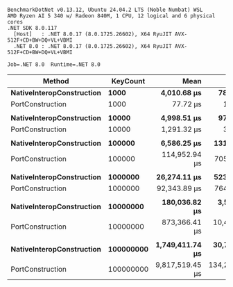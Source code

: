 ```

BenchmarkDotNet v0.13.12, Ubuntu 24.04.2 LTS (Noble Numbat) WSL
AMD Ryzen AI 5 340 w/ Radeon 840M, 1 CPU, 12 logical and 6 physical cores
.NET SDK 8.0.117
  [Host]   : .NET 8.0.17 (8.0.1725.26602), X64 RyuJIT AVX-512F+CD+BW+DQ+VL+VBMI
  .NET 8.0 : .NET 8.0.17 (8.0.1725.26602), X64 RyuJIT AVX-512F+CD+BW+DQ+VL+VBMI

Job=.NET 8.0  Runtime=.NET 8.0  

```
| Method                    | KeyCount  | Mean            | Error          | StdDev         | Ratio | RatioSD | Gen0    | Gen1   | Allocated    | Alloc Ratio |
|-------------------------- |---------- |----------------:|---------------:|---------------:|------:|--------:|--------:|-------:|-------------:|------------:|
| **NativeInteropConstruction** | **1000**      |     **4,010.68 μs** |      **78.395 μs** |     **203.760 μs** |  **1.00** |    **0.00** |       **-** |      **-** |        **472 B** |        **1.00** |
| PortConstruction          | 1000      |        77.72 μs |       1.515 μs |       2.446 μs |  0.02 |    0.00 |  3.9063 | 0.6104 |      32654 B |       69.18 |
|                           |           |                 |                |                |       |         |         |        |              |             |
| **NativeInteropConstruction** | **10000**     |     **4,998.51 μs** |      **97.587 μs** |     **130.276 μs** |  **1.00** |    **0.00** |       **-** |      **-** |        **479 B** |        **1.00** |
| PortConstruction          | 10000     |     1,291.32 μs |       3.472 μs |       2.899 μs |  0.26 |    0.01 | 13.6719 | 3.9063 |     128887 B |      269.08 |
|                           |           |                 |                |                |       |         |         |        |              |             |
| **NativeInteropConstruction** | **100000**    |     **6,586.25 μs** |     **131.322 μs** |     **222.995 μs** |  **1.00** |    **0.00** |       **-** |      **-** |        **479 B** |        **1.00** |
| PortConstruction          | 100000    |   114,952.94 μs |     705.454 μs |     625.367 μs | 17.78 |    0.68 |       - |      - |    2239251 B |    4,674.85 |
|                           |           |                 |                |                |       |         |         |        |              |             |
| **NativeInteropConstruction** | **1000000**   |    **26,274.11 μs** |     **523.403 μs** |     **783.406 μs** |  **1.00** |    **0.00** |       **-** |      **-** |        **584 B** |        **1.00** |
| PortConstruction          | 1000000   |    92,343.89 μs |     764.672 μs |     677.862 μs |  3.50 |    0.11 |       - |      - |   10714859 B |   18,347.36 |
|                           |           |                 |                |                |       |         |         |        |              |             |
| **NativeInteropConstruction** | **10000000**  |   **180,036.82 μs** |   **3,507.809 μs** |   **5,030.795 μs** |  **1.00** |    **0.00** |       **-** |      **-** |       **1104 B** |        **1.00** |
| PortConstruction          | 10000000  |   873,366.41 μs |  10,494.533 μs |   9,303.130 μs |  4.85 |    0.12 |       - |      - |  106891984 B |   96,822.45 |
|                           |           |                 |                |                |       |         |         |        |              |             |
| **NativeInteropConstruction** | **100000000** | **1,749,411.74 μs** |  **30,706.393 μs** |  **28,722.780 μs** |  **1.00** |    **0.00** |       **-** |      **-** |       **2384 B** |        **1.00** |
| PortConstruction          | 100000000 | 9,817,519.45 μs | 134,236.580 μs | 118,997.232 μs |  5.61 |    0.13 |       - |      - | 1068126976 B |  448,039.84 |
